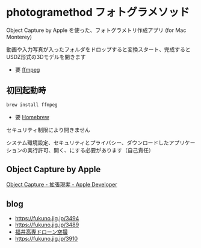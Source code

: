 # photogramethod フォトグラメソッド

Object Capture by Apple を使った、フォトグラメトリ作成アプリ (for Mac Monterey)

動画や入力写真が入ったフォルダをドロップすると変換スタート、完成するとUSDZ形式の3Dモデルを開きます

* 要 [ffmpeg](https://ffmpeg.org/)

## 初回起動時

```sh
brew install ffmpeg
```
* 要 [Homebrew](https://brew.sh/)

セキュリティ制限により開きません

システム環境設定、セキュリティとプライバシー、ダウンロードしたアプリケーションの実行許可、開く、にする必要があります（自己責任）

## Object Capture by Apple

[Object Capture - 拡張現実 - Apple Developer](https://developer.apple.com/jp/augmented-reality/object-capture/)

## blog

- https://fukuno.jig.jp/3494
- https://fukuno.jig.jp/3489
- [福井高専ドローン空撮](https://fukuno.jig.jp/3522)
- https://fukuno.jig.jp/3910
